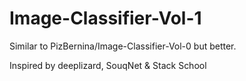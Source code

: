 # Image-Classifier-Vol-1

Similar to PizBernina/Image-Classifier-Vol-0 but better.

Inspired by deeplizard, SouqNet & Stack School 
